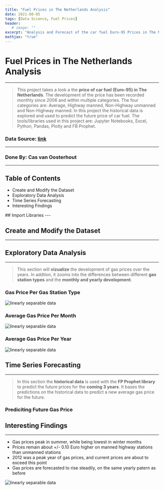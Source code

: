 ```yaml
---
title: "Fuel Prices in The Netherlands Analysis"
date: 2021-08-05
tags: [Data Science, Fuel Prices]
header:
   # image: ""
excerpt: "Analysis and Forecast of the car fuel Euro-95 Prices in The Netherlands"
mathjax: "true"
---
```

# Fuel Prices in The Netherlands Analysis
---
> This project takes a look a the **price of car fuel (Euro-95) in The Netherlands**. The development of the price has been recorded monthly since 2006 and within multiple categories. The four categories are: Average, Highway manned, Non-Highway unmanned and Non-Highway manned. In this project the historical data is explored and used to predict the future price of car fuel. 
The tools/libraries used in this project are: Jupyter Notebooks, Excel, Python, Pandas, Plotly and FB Prophet.

### Data Source: [link](https://opendata.cbs.nl/statline/portal.html_la=nl&_catalog=CBS&tableId=81567NED&_theme=370)
___
### Done By: Cas van Oosterhout
___
## Table of Contents
<ul>
<li> Create and Modify the Dataset </li>
<li> Exploratory Data Analysis </li>
<li> Time Series Forecasting </li>
<li> Interesting Findings </li>
</ul>
## Import Libraries 
---

<script src="https://gist.github.com/CasvanOosterhout/6abe0a5238444e6b61de8bd6173d3cc0.js"></script>

## Create and Modify the Dataset
---

<script src="https://gist.github.com/CasvanOosterhout/b6d36d818f0fef5dfb077de718fdf3d8.js"></script>

## Exploratory Data Analysis
---
> This section will **vizualize** the development of gas prices over the years. In addtion, it zooms into the differences between different **gas station types** and the **monthly and yearly development**. 

### Gas Price Per Gas Station Type 

<script src="https://gist.github.com/CasvanOosterhout/c8374cb536880f47fc4aaf6004da5b2d.js"></script>
<img src="{{ site.url }}{{ site.baseurl }}/images/perceptron/P1.png" alt="linearly separable data">

### Average Gas Price Per Month

<script src="https://gist.github.com/CasvanOosterhout/379bc515d5d0ab0c698b988da6777261.js"></script>
<img src="{{ site.url }}{{ site.baseurl }}/images/perceptron/P2.png" alt="linearly separable data">

### Average Gas Price Per Year

<script src="https://gist.github.com/CasvanOosterhout/0cfada88287467fe20ef4d713a0edbaa.js"></script>
<img src="{{ site.url }}{{ site.baseurl }}/images/perceptron/P3.png" alt="linearly separable data">

## Time Series Forecasting
---
> In this section the **historical data** is used with the **FP Prophet library** to predict the future prices for the **coming 3 years**. It bases the predictions on the historical data to predict a new average gas price for the future.

### Prediciting Future Gas Price 

<script src="https://gist.github.com/CasvanOosterhout/57a47f0b6eaa731d89fe6d5c47e5f204.js"></script>

## Interesting Findings
---
<ul>
<li> Gas prices peak in summer, while being lowest in winter months</li>
<li> Prices remain about +/- 0.10 Euro higher on manned highway stations than unmanned stations  </li>
<li> 2012 was a peak year of gas prices, and current prices are about to exceed this point</li>
<li> Gas prices are forecasted to rise steadily, on the same yearly patern as before</li>
</ul>

<img src="{{ site.url }}{{ site.baseurl }}/images/Gas.png" alt="linearly separable data">
